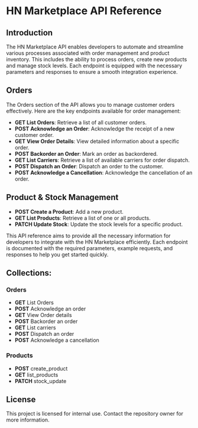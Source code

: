 # HN Marketplace API Reference

## Introduction
The HN Marketplace API enables developers to automate and streamline various processes associated with order management and product inventory. This includes the ability to process orders, create new products and manage stock levels. Each endpoint is equipped with the necessary parameters and responses to ensure a smooth integration experience.

## Orders
The Orders section of the API allows you to manage customer orders effectively. Here are the key endpoints available for order management:

- **GET List Orders**: Retrieve a list of all customer orders.
- **POST Acknowledge an Order**: Acknowledge the receipt of a new customer order.
- **GET View Order Details**: View detailed information about a specific order.
- **POST Backorder an Order**: Mark an order as backordered.
- **GET List Carriers**: Retrieve a list of available carriers for order dispatch.
- **POST Dispatch an Order**: Dispatch an order to the customer.
- **POST Acknowledge a Cancellation**: Acknowledge the cancellation of an order.

## Product & Stock Management
- **POST Create a Product**: Add a new product.
- **GET List Products**: Retrieve a list of one or all products.
- **PATCH Update Stock**: Update the stock levels for a specific product.

This API reference aims to provide all the necessary information for developers to integrate with the HN Marketplace efficiently. Each endpoint is documented with the required parameters, example requests, and responses to help you get started quickly.

## Collections:
### Orders
- **GET** List Orders
- **POST** Acknowledge an order
- **GET** View Order details
- **POST** Backorder an order
- **GET** List carriers
- **POST** Dispatch an order
- **POST** Acknowledge a cancellation

### Products
- **POST** create_product
- **GET** list_products
- **PATCH** stock_update

## License

This project is licensed for internal use. Contact the repository owner for more information.
